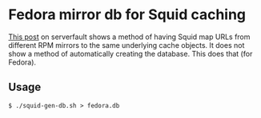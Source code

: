# Fedora mirror db for Squid caching
[This post](https://serverfault.com/questions/837291/squid-and-caching-of-dnf-yum-downloads)
on serverfault shows a method of having Squid map URLs from different RPM mirrors
to the same underlying cache objects. It does not show a method of automatically
creating the database. This does that (for Fedora).

## Usage

```
$ ./squid-gen-db.sh > fedora.db
```
